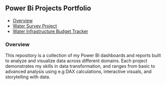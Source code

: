 ## Power Bi Projects Portfolio
- [Overview](#overview)
- [Water Survey Project](#water-survey-project)
- [Water Infrastructure Budget Tracker](#water-infrastructure-budget-tracker)

### Overview
This repository is a collection of my Power BI dashboards and reports built to analyze and visualize data across different domains. Each project demonstrates my skills in data transformation, and ranges from basic to advanced analysis using e.g DAX calculations, interactive visuals, and storytelling with data.
